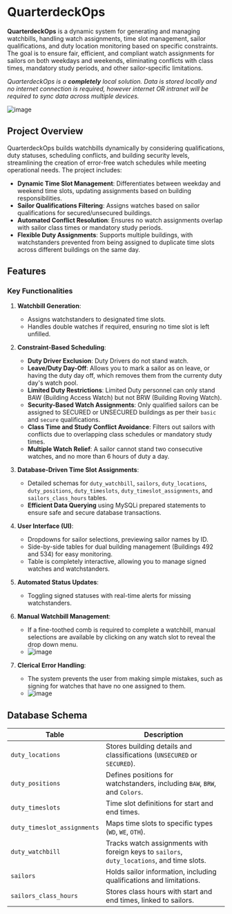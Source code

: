 # QuarterdeckOps

**QuarterdeckOps** is a dynamic system for generating and managing watchbills, handling watch assignments, time slot management, sailor qualifications, and duty location monitoring based on specific constraints. The goal is to ensure fair, efficient, and compliant watch assignments for sailors on both weekdays and weekends, eliminating conflicts with class times, mandatory study periods, and other sailor-specific limitations.

*QuarterdeckOps is a **completely** local solution. Data is stored locally and no internet connection is required, however internet OR intranet will be required to sync data across multiple devices.*

![image](https://github.com/user-attachments/assets/06c32afc-d47f-4463-b3b5-4a4364be52e7)

## Project Overview

QuarterdeckOps builds watchbills dynamically by considering qualifications, duty statuses, scheduling conflicts, and building security levels, streamlining the creation of error-free watch schedules while meeting operational needs. The project includes:

- **Dynamic Time Slot Management**: Differentiates between weekday and weekend time slots, updating assignments based on building responsibilities.
- **Sailor Qualifications Filtering**: Assigns watches based on sailor qualifications for secured/unsecured buildings.
- **Automated Conflict Resolution**: Ensures no watch assignments overlap with sailor class times or mandatory study periods.
- **Flexible Duty Assignments**: Supports multiple buildings, with watchstanders prevented from being assigned to duplicate time slots across different buildings on the same day.

## Features

### Key Functionalities

1. **Watchbill Generation**:
   - Assigns watchstanders to designated time slots.
   - Handles double watches if required, ensuring no time slot is left unfilled.

2. **Constraint-Based Scheduling**:
   - **Duty Driver Exclusion**: Duty Drivers do not stand watch.
   - **Leave/Duty Day-Off**: Allows you to mark a sailor as on leave, or having the duty day off, which removes them from the currenty duty day's watch pool.
   - **Limited Duty Restrictions**: Limited Duty personnel can only stand BAW (Building Access Watch) but not BRW (Building Roving Watch).
   - **Security-Based Watch Assignments**: Only qualified sailors can be assigned to SECURED or UNSECURED buildings as per their `basic` and `secure` qualifications.
   - **Class Time and Study Conflict Avoidance**: Filters out sailors with conflicts due to overlapping class schedules or mandatory study times.
   - **Multiple Watch Relief**: A sailor cannot stand two consecutive watches, and no more than 6 hours of duty a day.

3. **Database-Driven Time Slot Assignments**:
   - Detailed schemas for `duty_watchbill`, `sailors`, `duty_locations`, `duty_positions`, `duty_timeslots`, `duty_timeslot_assignments`, and `sailors_class_hours` tables.
   - **Efficient Data Querying** using MySQLi prepared statements to ensure safe and secure database transactions.

4. **User Interface (UI)**:
   - Dropdowns for sailor selections, previewing sailor names by ID.
   - Side-by-side tables for dual building management (Buildings 492 and 534) for easy monitoring.
   - Table is completely interactive, allowing you to manage signed watches and watchstanders.

5. **Automated Status Updates**:
   - Toggling signed statuses with real-time alerts for missing watchstanders.

6. **Manual Watchbill Management**:
   - If a fine-toothed comb is required to complete a watchbill, manual selections are available by clicking on any watch slot to reveal the drop down menu.
   - ![image](https://github.com/user-attachments/assets/5930c453-e800-4fe7-9b2b-a20faa9839b2)

7. **Clerical Error Handling**:
   - The system prevents the user from making simple mistakes, such as signing for watches that have no one assigned to them.
   - ![image](https://github.com/user-attachments/assets/0bac19ff-c8d6-40ba-85b2-57d3fc447fa3)



## Database Schema

| Table                  | Description                                                                                 |
|------------------------|---------------------------------------------------------------------------------------------|
| `duty_locations`       | Stores building details and classifications (`UNSECURED` or `SECURED`).                     |
| `duty_positions`       | Defines positions for watchstanders, including `BAW`, `BRW`, and `Colors`.                 |
| `duty_timeslots`       | Time slot definitions for start and end times.                                              |
| `duty_timeslot_assignments` | Maps time slots to specific types (`WD`, `WE`, `OTH`).                             |
| `duty_watchbill`       | Tracks watch assignments with foreign keys to `sailors`, `duty_locations`, and time slots. |
| `sailors`              | Holds sailor information, including qualifications and limitations.                        |
| `sailors_class_hours`  | Stores class hours with start and end times, linked to sailors.                            |
